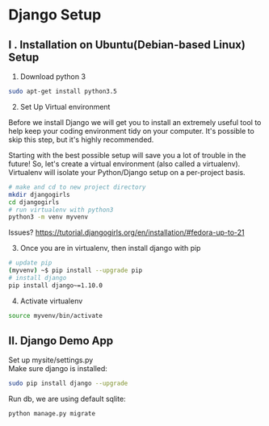 # Django Setup

## I . Installation on Ubuntu(Debian-based Linux) Setup

1. Download python 3  
```bash
sudo apt-get install python3.5  
```  
2. Set Up Virtual environment    

Before we install Django we will get you to install an extremely useful tool to help keep your coding environment tidy on your computer. It's possible to skip this step, but it's highly recommended.   

Starting with the best possible setup will save you a lot of trouble in the future! So, let's create a virtual environment (also called a virtualenv). Virtualenv will isolate your Python/Django setup on a per-project basis.  

```bash
# make and cd to new project directory
mkdir djangogirls
cd djangogirls
# run virtualenv with python3
python3 -m venv myvenv
```  
Issues?  https://tutorial.djangogirls.org/en/installation/#fedora-up-to-21 

3. Once you are in virtualenv, then install django with pip  
```bash
# update pip
(myvenv) ~$ pip install --upgrade pip
# install django 
pip install django~=1.10.0
```

4. Activate virtualenv  
```bash
source myvenv/bin/activate
```

## II. Django Demo App  

Set up mysite/settings.py  
Make sure django is installed:  
```bash
sudo pip install django --upgrade 
```

Run db, we are using default sqlite:  
```bash
python manage.py migrate  
```


